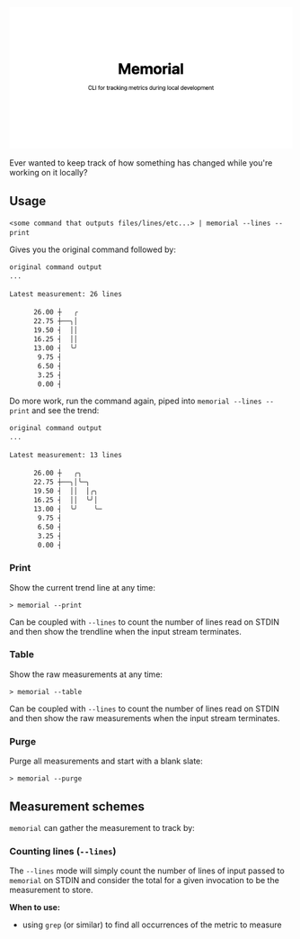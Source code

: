 ![](docs/memorial-banner.png)

Ever wanted to keep track of how something has changed while you're working on it locally?

## Usage

`<some command that outputs files/lines/etc...> | memorial --lines --print`

Gives you the original command followed by:

```
original command output
...

Latest measurement: 26 lines

      26.00 ┼   ╭
      22.75 ┼──╮│
      19.50 ┤  ││
      16.25 ┤  ││
      13.00 ┤  ╰╯
       9.75 ┤
       6.50 ┤
       3.25 ┤
       0.00 ┤
```

Do more work, run the command again, piped into `memorial --lines --print` and see the trend:

```
original command output
...

Latest measurement: 13 lines

      26.00 ┼   ╭╮
      22.75 ┼──╮│╰─╮
      19.50 ┤  ││  │╭╮
      16.25 ┤  ││  ╰╯│
      13.00 ┤  ╰╯    ╰─
       9.75 ┤
       6.50 ┤
       3.25 ┤
       0.00 ┤
```

### Print

Show the current trend line at any time:

```
> memorial --print
```

Can be coupled with `--lines` to count the number of lines read on STDIN and then show the trendline when the input stream terminates.

### Table

Show the raw measurements at any time:

```
> memorial --table
```

Can be coupled with `--lines` to count the number of lines read on STDIN and then show the raw measurements when the input stream terminates.

### Purge

Purge all measurements and start with a blank slate:

```
> memorial --purge
```

## Measurement schemes

`memorial` can gather the measurement to track by:

### Counting lines (`--lines`)

The `--lines` mode will simply count the number of lines of input passed to `memorial` on STDIN and consider the total for a given invocation to be the measurement to store.

**When to use:**

- using `grep` (or similar) to find all occurrences of the metric to measure

